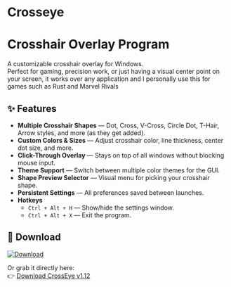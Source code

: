 # Crosseye
# Crosshair Overlay Program

A customizable crosshair overlay for Windows.  
Perfect for gaming, precision work, or just having a visual center point on your screen, it works over any application and I personally use this for games such as Rust and Marvel Rivals

## ✨ Features
- **Multiple Crosshair Shapes** — Dot, Cross, V-Cross, Circle Dot, T-Hair, Arrow styles, and more (as they get added).
- **Custom Colors & Sizes** — Adjust crosshair color, line thickness, center dot size, and more.
- **Click-Through Overlay** — Stays on top of all windows without blocking mouse input.
- **Theme Support** — Switch between multiple color themes for the GUI.
- **Shape Preview Selector** — Visual menu for picking your crosshair shape.
- **Persistent Settings** — All preferences saved between launches.
- **Hotkeys**
  - `Ctrl + Alt + H` — Show/hide the settings window.
  - `Ctrl + Alt + X` — Exit the program.

## 🚀 Download
[![Download](https://img.shields.io/badge/Download-Crosseye.exe-blue?style=for-the-badge)](https://github.com/jaxkstrafe/CrossEye/releases/download/v1.12/Crosshair.exe)

Or grab it directly here:  
👉 [Download CrossEye v1.12](https://github.com/jaxkstrafe/CrossEye/releases/download/v1.12/Crosshair.exe)
